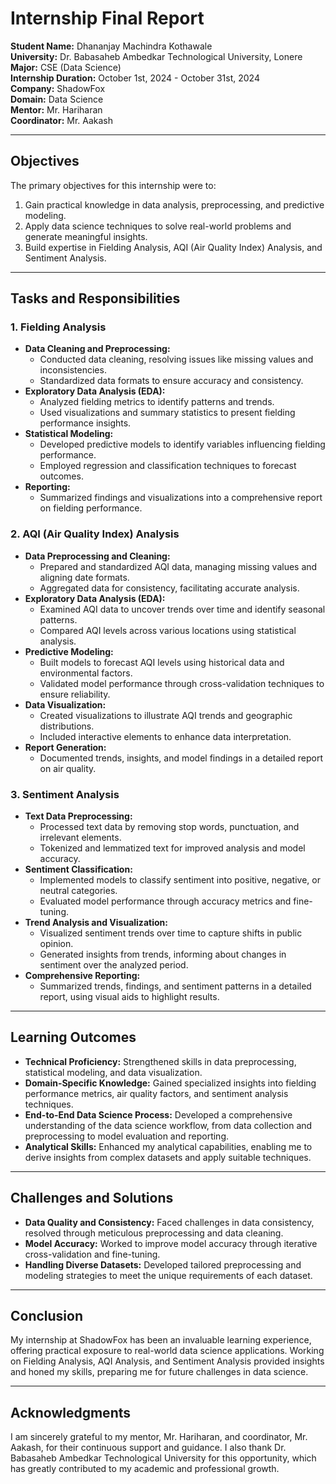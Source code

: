 # Internship Final Report

**Student Name:** Dhananjay Machindra Kothawale  
**University:** Dr. Babasaheb Ambedkar Technological University, Lonere  
**Major:** CSE (Data Science)  
**Internship Duration:** October 1st, 2024 - October 31st, 2024  
**Company:** ShadowFox  
**Domain:** Data Science  
**Mentor:** Mr. Hariharan  
**Coordinator:** Mr. Aakash  

---

## Objectives
The primary objectives for this internship were to:
1. Gain practical knowledge in data analysis, preprocessing, and predictive modeling.
2. Apply data science techniques to solve real-world problems and generate meaningful insights.
3. Build expertise in Fielding Analysis, AQI (Air Quality Index) Analysis, and Sentiment Analysis.

---

## Tasks and Responsibilities

### 1. Fielding Analysis
- **Data Cleaning and Preprocessing:**  
  - Conducted data cleaning, resolving issues like missing values and inconsistencies.
  - Standardized data formats to ensure accuracy and consistency.
- **Exploratory Data Analysis (EDA):**  
  - Analyzed fielding metrics to identify patterns and trends.
  - Used visualizations and summary statistics to present fielding performance insights.
- **Statistical Modeling:**  
  - Developed predictive models to identify variables influencing fielding performance.
  - Employed regression and classification techniques to forecast outcomes.
- **Reporting:**  
  - Summarized findings and visualizations into a comprehensive report on fielding performance.

### 2. AQI (Air Quality Index) Analysis
- **Data Preprocessing and Cleaning:**  
  - Prepared and standardized AQI data, managing missing values and aligning date formats.
  - Aggregated data for consistency, facilitating accurate analysis.
- **Exploratory Data Analysis (EDA):**  
  - Examined AQI data to uncover trends over time and identify seasonal patterns.
  - Compared AQI levels across various locations using statistical analysis.
- **Predictive Modeling:**  
  - Built models to forecast AQI levels using historical data and environmental factors.
  - Validated model performance through cross-validation techniques to ensure reliability.
- **Data Visualization:**  
  - Created visualizations to illustrate AQI trends and geographic distributions.
  - Included interactive elements to enhance data interpretation.
- **Report Generation:**  
  - Documented trends, insights, and model findings in a detailed report on air quality.

### 3. Sentiment Analysis
- **Text Data Preprocessing:**  
  - Processed text data by removing stop words, punctuation, and irrelevant elements.
  - Tokenized and lemmatized text for improved analysis and model accuracy.
- **Sentiment Classification:**  
  - Implemented models to classify sentiment into positive, negative, or neutral categories.
  - Evaluated model performance through accuracy metrics and fine-tuning.
- **Trend Analysis and Visualization:**  
  - Visualized sentiment trends over time to capture shifts in public opinion.
  - Generated insights from trends, informing about changes in sentiment over the analyzed period.
- **Comprehensive Reporting:**  
  - Summarized trends, findings, and sentiment patterns in a detailed report, using visual aids to highlight results.

---

## Learning Outcomes
- **Technical Proficiency:** Strengthened skills in data preprocessing, statistical modeling, and data visualization.
- **Domain-Specific Knowledge:** Gained specialized insights into fielding performance metrics, air quality factors, and sentiment analysis techniques.
- **End-to-End Data Science Process:** Developed a comprehensive understanding of the data science workflow, from data collection and preprocessing to model evaluation and reporting.
- **Analytical Skills:** Enhanced my analytical capabilities, enabling me to derive insights from complex datasets and apply suitable techniques.

---

## Challenges and Solutions
- **Data Quality and Consistency:** Faced challenges in data consistency, resolved through meticulous preprocessing and data cleaning.
- **Model Accuracy:** Worked to improve model accuracy through iterative cross-validation and fine-tuning.
- **Handling Diverse Datasets:** Developed tailored preprocessing and modeling strategies to meet the unique requirements of each dataset.

---

## Conclusion
My internship at ShadowFox has been an invaluable learning experience, offering practical exposure to real-world data science applications. Working on Fielding Analysis, AQI Analysis, and Sentiment Analysis provided insights and honed my skills, preparing me for future challenges in data science.

---

## Acknowledgments
I am sincerely grateful to my mentor, Mr. Hariharan, and coordinator, Mr. Aakash, for their continuous support and guidance. I also thank Dr. Babasaheb Ambedkar Technological University for this opportunity, which has greatly contributed to my academic and professional growth.
